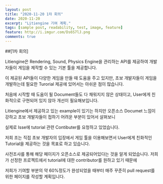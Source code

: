 ```yaml
---
layout: post
title: "2020-11-20 1차 회의"
date: 2020-11-20
excerpt: "Litiengine 기여 계획."
tags: [sample post, readability, test, image, feature]
feature: http://i.imgur.com/Ds6S7lJ.png
comments: true
---
```


##[1차 회의]

Litiengine은 Rendering, Sound, Physics Engine을 관리하는 API를 제공하여 개발자들이 게임을 제작할 수 있는 기본 툴을 제공합니다.

이 제공된 API들이 다양한 게임을 만들 때 도움을 주고 있지만, 초보 개발자들이 게임을 개발하는데 필요한 Turorial 제공에 있어서는 아쉬운 점이 많습니다.

처음에 시작할 때 도움이 될 Document들도 다 채워지지 않은 상태이고, User에게 친화적으로 구현되어 있지 않아 개선이 필요해보입니다.

Litiengine에서 제공하고 있는 example이 있기는 하지만 오픈소스 Documet 느낌이 강하고 초보 개발자들이 접하기 어려운 부분이 있어서 살펴보니

실제로 Isse에 tutorial 관련 Contibuter를 요청하고 있었습니다.

저희 조는 직접 초보 개발자의 입장에서 게임 툴을 이용해보면서 User에게 친화적인 Tutorial을 제공하는 것을 목표로 하고 있습니다.

사전조사를 통해 해당 페이지가 오픈소스로 제공되어있다는 것을 알게 되었습니다. 저희가 선정한 프로젝트에서 tutorial에 대한 contributor를 원하고 있기 때문에

저희가 기여할 부분의 약 60%정도가 완성되었을 때부터 매주 꾸준히 pull request를 위한 페이지를 작성할 계획입니다.
